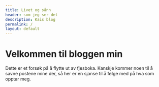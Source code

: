 ```yaml
---
title: Livet og sånn
header: som jeg ser det
description: Kais blog
permalink: /
layout: default
---
```


# Velkommen til bloggen min

Dette er et forsøk på å flytte ut av fjesboka. Kanskje kommer noen til å savne postene mine der, så her er en sjanse til å følge med på hva som opptar meg.
